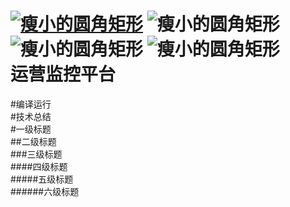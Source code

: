 <a href = "">![瘦小的圆角矩形](https://img.shields.io/badge/language-java-brightgreen.svg?style=plastic)</a>
![瘦小的圆角矩形](https://img.shields.io/badge/jdk-1.8-brightgreen.svg?style=plastic)
![瘦小的圆角矩形](https://img.shields.io/badge/tomcat-8.5-brightgreen.svg?style=plastic)
![瘦小的圆角矩形](https://img.shields.io/badge/mysql-5.6-brightgreen.svg?style=plastic)  
运营监控平台
======
#编译运行  
#技术总结  
#一级标题  
##二级标题  
###三级标题  
####四级标题  
#####五级标题  
######六级标题  
